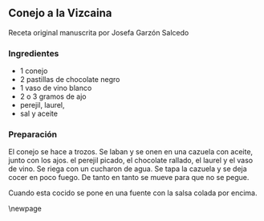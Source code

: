 ## Conejo a la Vizcaina

Receta original manuscrita por Josefa Garzón Salcedo

### Ingredientes

- 1 conejo
- 2 pastillas de chocolate negro
- 1 vaso de vino blanco
- 2 o 3 gramos de ajo
- perejil, laurel,
- sal y aceite

### Preparación

El conejo se hace a trozos.
Se laban y se onen en una cazuela con aceite,
junto con los ajos. el perejil picado,
el chocolate rallado, el laurel y el vaso de vino.
Se riega con un cucharon de agua.
Se tapa la cazuela y se deja cocer en poco fuego.
De tanto en tanto se mueve para que no se pegue.

Cuando esta cocido se pone en una fuente con la salsa colada por encima.


\newpage
